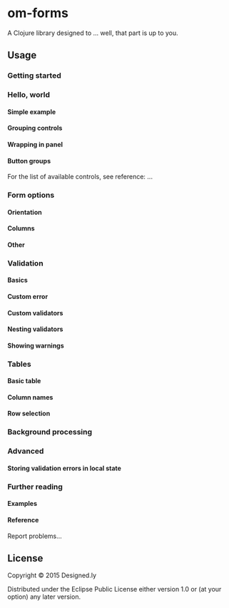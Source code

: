 # om-forms

A Clojure library designed to ... well, that part is up to you.

## Usage

### Getting started

### Hello, world
#### Simple example
#### Grouping controls
#### Wrapping in panel
#### Button groups

For the list of available controls, see reference: ...

### Form options
#### Orientation
#### Columns
#### Other

### Validation
#### Basics
#### Custom error
#### Custom validators
#### Nesting validators
#### Showing warnings

### Tables
#### Basic table
#### Column names
#### Row selection

### Background processing

### Advanced
#### Storing validation errors in local state

### Further reading
#### Examples
#### Reference

Report problems...

## License

Copyright © 2015 Designed.ly

Distributed under the Eclipse Public License either version 1.0 or (at
your option) any later version.
